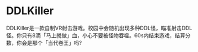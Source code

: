 # DDLKiller
DDLKiller是一款自制VR射击游戏。校园中会随机出现多种DDL怪，瞄准射击DDL怪。你只有8滴「马上就做」血，小心不要被怪物吞噬。60s内结束游戏，结算分数，你会是那个「当代卷王」吗?
